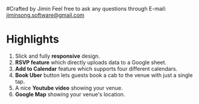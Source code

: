 #Crafted by Jimin
Feel free to ask any questions through E-mail: jiminsong.software@gmail.com

# Highlights
1. Slick and fully __responsive__ design.
2. __RSVP feature__ which directly uploads data to a Google sheet.
3. __Add to Calendar__ feature which supports four different calendars.
4. __Book Uber__ button lets guests book a cab to the venue with just a single tap.
5. A nice __Youtube video__ showing your venue.
6. __Google Map__ showing your venue's location.
